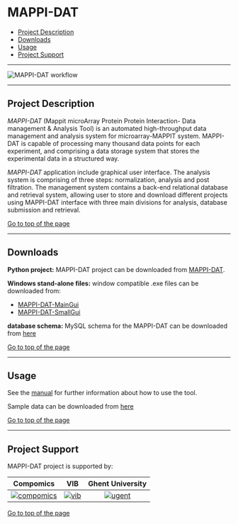 # MAPPI-DAT

 * [Project Description](#project-description)
 * [Downloads](#downloads)
 * [Usage](#usage)
 * [Project Support](#project-support)

----

![MAPPI-DAT workflow](http://genesis.ugent.be/uvpublicdata/MAPPI-DAT/mappi-dat_schem.png)

----

## Project Description

*MAPPI-DAT* (Mappit microArray Protein Protein Interaction- Data management & Analysis Tool) is an automated high-throughput data management and analysis system for microarray-MAPPIT system. MAPPI-DAT is capable of processing many thousand data points for each experiment, and comprising a data storage system that stores the experimental data in a structured way. 

*MAPPI-DAT* application include graphical user interface. The analysis system is comprising of three steps: normalization, analysis and post filtration. The management system contains a back-end relational database and retrieval system, allowing user to store and download different projects using MAPPI-DAT interface with three main divisions for analysis, database submission and retrieval.

[Go to top of the page](#mappi-dat)

----

## Downloads

**Python project:**
MAPPI-DAT project can be downloaded from <a href="http://genesis.ugent.be/uvpublicdata/MAPPI-DAT/MAPPI-DAT.zip" onclick="trackOutboundLink('usage','download','mappidat','http://genesis.ugent.be/uvpublicdata/MAPPI-DAT/MAPPI-DAT.zip'); return false;">MAPPI-DAT</a>.

**Windows stand-alone files:**
window compatible .exe files can be downloaded from:

  * <a href="http://genesis.ugent.be/uvpublicdata/MAPPI-DAT/MAPPI-DAT-MainGui.zip" onclick="trackOutboundLink('usage','download','mappidat','http://genesis.ugent.be/uvpublicdata/MAPPI-DAT/MAPPI-DAT-MainGui.zip'); return false;">MAPPI-DAT-MainGui</a>
  * <a href="http://genesis.ugent.be/uvpublicdata/MAPPI-DAT/MAPPI-DAT-MainGui.zip" onclick="trackOutboundLink('usage','download','mappidat','http://genesis.ugent.be/uvpublicdata/MAPPI-DAT/MAPPI-DAT-SmallGui.zip'); return false;">MAPPI-DAT-SmallGui</a>

**database schema:**
MySQL schema for the MAPPI-DAT can be downloaded from [here](http://genesis.ugent.be/uvpublicdata/MAPPI-DAT/Mappi_datScript.sql)

[Go to top of the page](#mappi-dat)

----

## Usage
See the [manual](http://genesis.ugent.be/uvpublicdata/MAPPI-DAT/UserManual.pdf) for further information about how to use the tool.

Sample data can be downloaded from [here](http://genesis.ugent.be/uvpublicdata/MAPPI-DAT/SampleData.zip)

[Go to top of the page](#mappi-dat)

----

## Project Support

MAPPI-DAT project is supported by:

| Compomics | VIB | Ghent University|
|:--:|:--:|:--:|
| [![compomics](http://genesis.ugent.be/uvpublicdata/image/compomics.png)](http://www.compomics.com) | [![vib](http://genesis.ugent.be/uvpublicdata/image/vib.png)](http://www.vib.be) | [![ugent](http://genesis.ugent.be/uvpublicdata/image/ugent.png)](http://www.ugent.be/en) |

[Go to top of the page](#mappi-dat)


